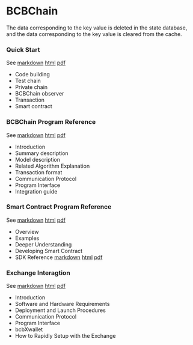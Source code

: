 # BCBChain

The data corresponding to the key value is deleted in the state database, and the data corresponding to the key value is cleared from the cache.

### Quick Start

See	[markdown](https://github.com/bcbchain/bcbchain/blob/master/doc/BCBChain_V2.0_Quick_Start_en.md) [html](https://www.bcbchain.io/doc/BCBChain_V2.0_Quick_Start_en.html) [pdf](https://www.bcbchain.io/doc/BCBChain_V2.0_Quick_Start_en.pdf)

- Code building
- Test chain
- Private chain
- BCBChain observer
- Transaction
- Smart contract

### BCBChain Program Reference

See [markdown](https://github.com/bcbchain/bcbchain/blob/master/doc/BCBChain_V2.0_Program_Reference_cn.md) [html](https://www.bcbchain.io/doc/BCBChain_V2.0_Program_Reference_cn.html) [pdf](https://www.bcbchain.io/doc/BCBChain_V2.0_Program_Reference_cn.pdf)

- Introduction
- Summary description
- Model description
- Related Algorithm Explanation
- Transaction format
- Communication Protocol
- Program Interface
- Integration guide

### Smart Contract Program Reference

See [markdown](https://github.com/bcbchain/sdk/blob/master/doc/BCBChain_V2.0_Smart_Contract_Program_Guide_cn.md) [html](https://www.bcbchain.io/doc/BCBChain_V2.0_Smart_Contract_Program_Guide_cn.html) [pdf](https://www.bcbchain.io/doc/BCBChain_V2.0_Smart_Contract_Program_Guide_cn.pdf)

- Overview
- Examples
- Deeper Understanding
- Developing Smart Contract
- SDK Reference [markdown](https://github.com/bcbchain/sdk/blob/master/doc/BCBChain_V2.0_Smart_Contract_SDK_Reference_en.md) [html](https://www.bcbchain.io/doc/BCBChain_V2.0_Smart_Contract_SDK_Reference_en.html) [pdf](https://www.bcbchain.io/doc/BCBChain_V2.0_Smart_Contract_SDK_Reference_en.pdf)

### Exchange Interagtion

See [markdown](https://github.com/bcbchain/xwallet/blob/master/doc/BCBChain_V1.0_Quick_Start_For_Exchanges_cn.md) [html](https://www.bcbchain.io/doc/BCBChain_V1.0_Quick_Start_For_Exchanges_cn.html) [pdf](https://www.bcbchain.io/doc/BCBChain_V1.0_Quick_Start_For_Exchanges_cn.pdf)

- Introduction
- Software and Hardware Requirements
- Deployment and Launch Procedures
- Communication Protocol
- Program Interface
- bcbXwallet
- How to Rapidly Setup with the Exchange